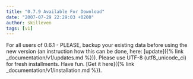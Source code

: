 ```yaml
---
title: "0.7.9 Available For Download"
date: "2007-07-29 22:29:03 +0200"
author: skilleven
tags: [v1]
---
```


For all users of 0.6.1 - PLEASE, backup your existing data before using the new version (an instruction how this can be done, here:
[update]({% link _documentation/v1/updates.md %})).
Please use UTF-8 (utf8\_unicode\_ci) for fresh installments.
Have fun. [Get it here]({% link _documentation/v1/installation.md %}).
